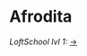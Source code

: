 # Afrodita 
<i>LoftSchool lvl 1:</i>
<a href="https://erikkopcha.github.io/afrodita-loftschool/intro.html">-></a>
